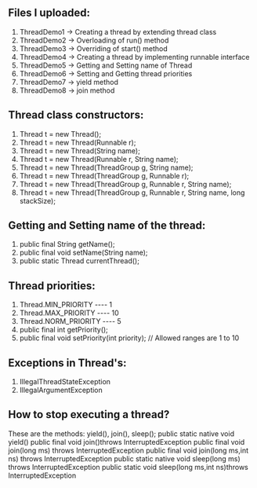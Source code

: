 Files I uploaded:
--------
1) ThreadDemo1 -> Creating a thread by extending thread class
2) ThreadDemo2 -> Overloading of run() method
3) ThreadDemo3 -> Overriding of start() method
4) ThreadDemo4 -> Creating a thread by implementing runnable interface
5) ThreadDemo5 -> Getting and Setting name of Thread
6) ThreadDemo6 -> Setting and Getting thread priorities
7) ThreadDemo7 -> yield method
8) ThreadDemo8 -> join method

Thread class constructors:
-------------------------
1) Thread t = new Thread();
2) Thread t = new Thread(Runnable r);
3) Thread t = new Thread(String name);
4) Thread t = new Thread(Runnable r, String name);
5) Thread t = new Thread(ThreadGroup g, String name);
6) Thread t = new Thread(ThreadGroup g, Runnable r);
7) Thread t = new Thread(ThreadGroup g, Runnable r, String name);
8) Thread t = new Thread(ThreadGroup g, Runnable r, String name, long stackSize);

Getting and Setting name of the thread:
------------------
1) public final String getName();
2) public final void setName(String name);
3) public static Thread currentThread();

Thread priorities:
-----
1) Thread.MIN_PRIORITY ---- 1
2) Thread.MAX_PRIORITY ---- 10
3) Thread.NORM_PRIORITY ---- 5
4) public final int getPriority();
5) public final void setPriority(int priority); // Allowed ranges are 1 to 10

Exceptions in Thread's:
-----
1) IllegalThreadStateException 
2) IllegalArgumentException

How to stop executing a thread?
-----
These are the methods: yield(), join(), sleep();
public static native void yield()
public final void join()throws InterruptedException
public final void join(long ms) throws InterruptedException
public final void join(long ms,int ns) throws InterruptedException
public static native void sleep(long ms) throws InterruptedException
public static void sleep(long ms,int ns)throws InterruptedException
